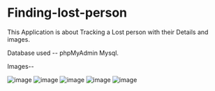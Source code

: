 # Finding-lost-person


This Application is about Tracking a Lost person with their Details and images.

Database used -- phpMyAdmin Mysql.

Images--

![image](https://user-images.githubusercontent.com/108078148/206898203-d8cd66ed-b3d4-4aa5-8a5a-c7e3fc8e916a.png)
![image](https://user-images.githubusercontent.com/108078148/206898231-24018d3b-007c-4d3b-a8d9-aa070b36fc13.png)
![image](https://user-images.githubusercontent.com/108078148/206898243-faacc79f-0e04-45ba-b602-7376a873362a.png)
![image](https://user-images.githubusercontent.com/108078148/206898257-65d5888b-48ef-4b02-bf4f-d921e62ec4a3.png)
![image](https://user-images.githubusercontent.com/108078148/206898275-94f3bb8a-2150-4dd6-8a50-377fc9897ee3.png)
